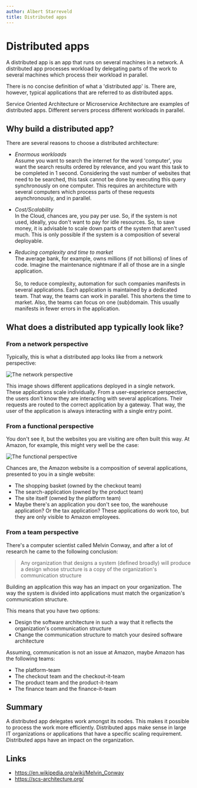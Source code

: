 ```yaml
---
author: Albert Starreveld
title: Distributed apps
---
```

# Distributed apps

A distributed app is an app that runs on several machines in a network. A distributed app processes workload by delegating parts of the work to several machines which process their workload in parallel.

There is no concise definition of what a 'distributed app' is. There are, however, typical applications that are referred to as distributed apps.

Service Oriented Architecture or Microservice Architecture are examples of distributed apps. Different servers process different workloads in parallel. 

## Why build a distributed app?
There are several reasons to choose a distributed architecture:

* _Enormous workloads_\
Assume you want to search the internet for the word 'computer', you want the search results ordered by relevance, and you want this task to be completed in 1 second. Considering the vast number of websites that need to be searched, this task cannot be done by executing this query synchronously on one computer. This requires an architecture with several computers which process parts of these requests asynchronously, and in parallel.

* _Cost/Scalability_\
In the Cloud, chances are, you pay per use. So, if the system is not used, ideally, you don't want to pay for idle resources. So, to save money, it is advisable to scale down parts of the system that aren't used much. This is only possible if the system is a composition of several deployable.

* _Reducing complexity and time to market_\
The average bank, for example, owns millions (if not billions) of lines of code. Imagine the maintenance nightmare if all of those are in a single application.\
\
So, to reduce complexity, automation for such companies manifests in several applications. Each application is maintained by a dedicated team. That way, the teams can work in parallel. This shortens the time to market. Also, the teams can focus on one (sub)domain. This usually manifests in fewer errors in the application.

## What does a distributed app typically look like?

### From a network perspective

Typically, this is what a distributed app looks like from a network perspective:

![The network perspective](https://raw.githubusercontent.com/thecloudnativewebapp/GoCloudNative.Bff/main/docs/gocloudnative.org/content/Concepts/diagrams/distributed-app.png)

This image shows different applications deployed in a single network. These applications scale individually. From a user-experience perspective, the users don't know they are interacting with several applications. Their requests are routed to the correct application by a gateway. That way, the user of the application is always interacting with a single entry point.

### From a functional perspective
You don't see it, but the websites you are visiting are often built this way. At Amazon, for example, this might very well be the case:

![The functional perspective](https://raw.githubusercontent.com/thecloudnativewebapp/GoCloudNative.Bff/main/docs/gocloudnative.org/content/Concepts/diagrams/micro-frontends.png)

Chances are, the Amazon website is a composition of several applications, presented to you in a single website:

* The shopping basket (owned by the checkout team)
* The search-application (owned by the product team)
* The site itself (owned by the platform team)
* Maybe there's an application you don't see too, the warehouse application? Or the tax application? These applications do work too, but they are only visible to Amazon employees.

### From a team perspective
There's a computer scientist called Melvin Conway, and after a lot of research he came to the following conclusion:

> Any organization that designs a system (defined broadly) will produce a design whose structure is a copy of the organization's communication structure

Building an application this way has an impact on your organization. The way the system is divided into applications must match the organization's communication structure.

This means that you have two options:
* Design the software architecture in such a way that it reflects the organization's communication structure
* Change the communication structure to match your desired software architecture

Assuming, communication is not an issue at Amazon, maybe Amazon has the following teams:

* The platform-team
* The checkout team and the checkout-it-team
* The product team and the product-it-team
* The finance team and the finance-it-team

## Summary
A distributed app delegates work amongst its nodes. This makes it possible to process the work more efficiently. Distributed apps make sense in large IT organizations or applications that have a specific scaling requirement. Distributed apps have an impact on the organization. 

## Links
* https://en.wikipedia.org/wiki/Melvin_Conway
* https://scs-architecture.org/

